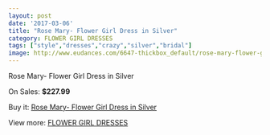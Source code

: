 ```yaml
---
layout: post
date: '2017-03-06'
title: "Rose Mary- Flower Girl Dress in Silver"
category: FLOWER GIRL DRESSES
tags: ["style","dresses","crazy","silver","bridal"]
image: http://www.eudances.com/6647-thickbox_default/rose-mary-flower-girl-dress-in-silver.jpg
---
```

Rose Mary- Flower Girl Dress in Silver

On Sales: **$227.99**
<a href="https://www.eudances.com/en/flower-girl-dresses/2452-rose-mary-flower-girl-dress-in-silver.html"><amp-img layout="responsive" width="600" height="600" src="//www.eudances.com/6647-thickbox_default/rose-mary-flower-girl-dress-in-silver.jpg" alt="Rose Mary- Flower Girl Dress in Silver 0" /></a>

Buy it: [Rose Mary- Flower Girl Dress in Silver](https://www.eudances.com/en/flower-girl-dresses/2452-rose-mary-flower-girl-dress-in-silver.html "Rose Mary- Flower Girl Dress in Silver")

View more: [FLOWER GIRL DRESSES](https://www.eudances.com/en/30-flower-girl-dresses "FLOWER GIRL DRESSES")